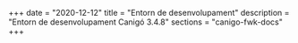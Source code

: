 +++
date        = "2020-12-12"
title       = "Entorn de desenvolupament"
description = "Entorn de desenvolupament Canigó 3.4.8"
sections    = "canigo-fwk-docs"
+++
